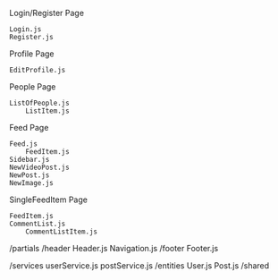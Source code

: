 Login/Register Page

    Login.js
    Register.js


Profile Page

    EditProfile.js

People Page

    ListOfPeople.js
        ListItem.js
   
Feed Page

    Feed.js
        FeedItem.js
    Sidebar.js
    NewVideoPost.js
    NewPost.js
    NewImage.js

SingleFeedItem Page

    FeedItem.js
    CommentList.js
        CommentListItem.js

/partials
    /header
        Header.js
        Navigation.js
    /footer
        Footer.js

/services
    userService.js
    postService.js
/entities
    User.js
    Post.js
/shared